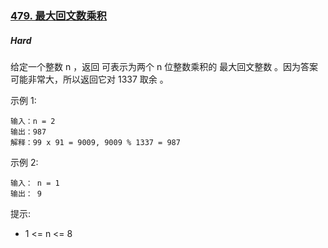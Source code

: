 ### [479. 最大回文数乘积](https://leetcode-cn.com/problems/largest-palindrome-product/)

##### Hard

给定一个整数 n ，返回 可表示为两个 n 位整数乘积的 最大回文整数 。因为答案可能非常大，所以返回它对 1337 取余 。


示例 1:
```
输入：n = 2
输出：987
解释：99 x 91 = 9009, 9009 % 1337 = 987
```
示例 2:
```
输入： n = 1
输出： 9
 ```

提示:

- 1 <= n <= 8